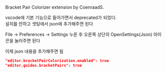 Bracket Pair Colorizer extension by CoenraadS.

vscode에 기본 기능으로 들어가면서 deprecated가 되었다.  
설치를 안하고 셋팅에서 json에 추가해주면 된다   

File -> Preferences -> Settings 누른 후 오른쪽 상단의 OpenSettings(Json) 아이콘을 눌러주면 된다  

이제 json 내용을 추가해주면 됨  

```json
"editor.bracketPairColorization.enabled": true
"editor.guides.bracketPairs": true
```



